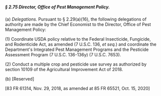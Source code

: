 ##### § 2.75 Director, Office of Pest Management Policy. #####

(a) *Delegations.* Pursuant to § 2.29(a)(16), the following delegations of authority are made by the Chief Economist to the Director, Office of Pest Management Policy:

(1) Coordinate USDA policy relative to the Federal Insecticide, Fungicide, and Rodenticide Act, as amended (7 U.S.C. 136, *et seq.*) and coordinate the Department's Integrated Pest Management Programs and the Pesticide Assessment Program (7 U.S.C. 136-136y) (7 U.S.C. 7653).

(2) Conduct a multiple crop and pesticide use survey as authorized by section 10109 of the Agricultural Improvement Act of 2018.

(b) [Reserved]

[83 FR 61314, Nov. 29, 2018, as amended at 85 FR 65521, Oct. 15, 2020]